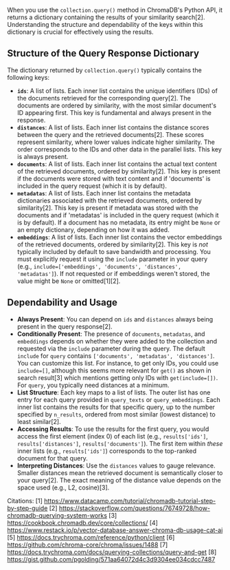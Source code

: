 When you use the `collection.query()` method in ChromaDB's Python API, it returns a dictionary containing the results of your similarity search[2]. Understanding the structure and dependability of the keys within this dictionary is crucial for effectively using the results.

## **Structure of the Query Response Dictionary**

The dictionary returned by `collection.query()` typically contains the following keys:

*   **`ids`**: A list of lists. Each inner list contains the unique identifiers (IDs) of the documents retrieved for the corresponding query[2]. The documents are ordered by similarity, with the most similar document's ID appearing first. This key is fundamental and always present in the response.
*   **`distances`**: A list of lists. Each inner list contains the distance scores between the query and the retrieved documents[2]. These scores represent similarity, where lower values indicate higher similarity. The order corresponds to the IDs and other data in the parallel lists. This key is always present.
*   **`documents`**: A list of lists. Each inner list contains the actual text content of the retrieved documents, ordered by similarity[2]. This key is present if the documents were stored with text content and if 'documents' is included in the query request (which it is by default).
*   **`metadatas`**: A list of lists. Each inner list contains the metadata dictionaries associated with the retrieved documents, ordered by similarity[2]. This key is present if metadata was stored with the documents and if 'metadatas' is included in the query request (which it is by default). If a document has no metadata, its entry might be `None` or an empty dictionary, depending on how it was added.
*   **`embeddings`**: A list of lists. Each inner list contains the vector embeddings of the retrieved documents, ordered by similarity[2]. This key is *not* typically included by default to save bandwidth and processing. You must explicitly request it using the `include` parameter in your query (e.g., `include=['embeddings', 'documents', 'distances', 'metadatas']`). If not requested or if embeddings weren't stored, the value might be `None` or omitted[1][2].

## **Dependability and Usage**

*   **Always Present**: You can depend on `ids` and `distances` always being present in the query response[2].
*   **Conditionally Present**: The presence of `documents`, `metadatas`, and `embeddings` depends on whether they were added to the collection and requested via the `include` parameter during the query. The default `include` for `query` contains `['documents', 'metadatas', 'distances']`. You can customize this list. For instance, to get only IDs, you could use `include=[]`, although this seems more relevant for `get()` as shown in search result[3] which mentions getting only IDs with `get(include=[])`. For `query`, you typically need distances at a minimum.
*   **List Structure**: Each key maps to a list of lists. The outer list has one entry for each query provided in `query_texts` or `query_embeddings`. Each inner list contains the results for that specific query, up to the number specified by `n_results`, ordered from most similar (lowest distance) to least similar[2].
*   **Accessing Results**: To use the results for the first query, you would access the first element (index 0) of each list (e.g., `results['ids']`, `results['distances']`, `results['documents']`). The first item within *these* inner lists (e.g., `results['ids']`) corresponds to the top-ranked document for that query.
*   **Interpreting Distances**: Use the `distances` values to gauge relevance. Smaller distances mean the retrieved document is semantically closer to your query[2]. The exact meaning of the distance value depends on the space used (e.g., L2, cosine)[3].

Citations:
[1] https://www.datacamp.com/tutorial/chromadb-tutorial-step-by-step-guide
[2] https://stackoverflow.com/questions/76749728/how-chromadb-querying-system-works
[3] https://cookbook.chromadb.dev/core/collections/
[4] https://www.restack.io/p/vector-database-answer-chroma-db-usage-cat-ai
[5] https://docs.trychroma.com/reference/python/client
[6] https://github.com/chroma-core/chroma/issues/1488
[7] https://docs.trychroma.com/docs/querying-collections/query-and-get
[8] https://gist.github.com/pgolding/571aa64072d4c3d9304ee034cdcc7487
